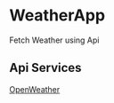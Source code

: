 # WeatherApp

Fetch Weather using Api

## Api Services

[OpenWeather](https://www.openweathermap.org)